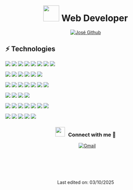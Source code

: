 
<h1 align="center"> <img src = "https://user-images.githubusercontent.com/63050133/156777293-72a6e681-2582-4a9d-ad92-09d1181d47c7.gif" width = 50px height=50px /> Web Developer</h1>
<p align="center">
<a href="https://github.com/JoseLuis21"><img src="https://readme-typing-svg.herokuapp.com?font=Lilita+One&size=35&pause=1000&center=true&vCenter=true&width=435&lines=%2B10++years+coding+experience;Always+learning+new+tech" alt="José Github" /></a>
</p>



## ⚡ Technologies

<p align="">
  <img src="https://img.shields.io/badge/Lang-Golang-informational?style=for-the-badge&logo=go&logoColor=white&color=00ADD8" />
  <img src="https://img.shields.io/badge/Lang-PHP-informational?style=for-the-badge&logo=php&logoColor=white&color=777BB4" />
  <img src="https://img.shields.io/badge/Lang-JavaScript-informational?style=for-the-badge&logo=javascript&logoColor=white&color=F7DF1E" />
  <img src="https://img.shields.io/badge/Lang-TypeScript-informational?style=for-the-badge&logo=typescript&logoColor=white&color=3178C6" />
  <img src="https://img.shields.io/badge/Shell-Bash-informational?style=for-the-badge&logo=gnu-bash&logoColor=white&color=4EAA25" />
  <img src="https://img.shields.io/badge/Lang-JSON-informational?style=for-the-badge&logo=json&logoColor=white&color=000000" />
  <img src="https://img.shields.io/badge/Lang-XML-informational?style=for-the-badge&logo=devbox&logoColor=white&color=8A2BE2" />
  <img src="https://img.shields.io/badge/Lang-Node.js-informational?style=for-the-badge&logo=nodedotjs&logoColor=white&color=339933" />
</p>
<p align="">
  <img src="https://img.shields.io/badge/Framework-Fiber_v2_Go-informational?style=for-the-badge&logo=framework&logoColor=white&color=00ADD8" />
  <img src="https://img.shields.io/badge/Framework-React-informational?style=for-the-badge&logo=react&logoColor=61DAFB&color=00ADD8" />
  <img src="https://img.shields.io/badge/Framework-Next.js-informational?style=for-the-badge&logo=next.js&logoColor=white&color=000000" />
  <img src="https://img.shields.io/badge/Framework-TailwindCSS-informational?style=for-the-badge&logo=tailwindcss&logoColor=white&color=06B6D4" />
  <img src="https://img.shields.io/badge/Framework-Laravel-informational?style=for-the-badge&logo=laravel&logoColor=white&color=FF2D20" />
  <img src="https://img.shields.io/badge/Framework-NestJS-informational?style=for-the-badge&logo=nestjs&logoColor=white&color=E0234E" />
</p>

<p align="">
  <img src="https://img.shields.io/badge/Tool-VS_Code-informational?style=for-the-badge&logo=devbox&logoColor=white&color=007ACC" />
  <img src="https://img.shields.io/badge/Tool-GitHub_Copilot-informational?style=for-the-badge&logo=githubcopilot&logoColor=white&color=000000" />
  <img src="https://img.shields.io/badge/Tool-DataGrip-informational?style=for-the-badge&logo=jetbrains&logoColor=white&color=00B4A0" />
  <img src="https://img.shields.io/badge/Tool-Git-informational?style=for-the-badge&logo=git&logoColor=white&color=F05032" />
  <img src="https://img.shields.io/badge/Tool-Docker-informational?style=for-the-badge&logo=docker&logoColor=white&color=2496ED" />
  <img src="https://img.shields.io/badge/Tool-Bitbucket-informational?style=for-the-badge&logo=bitbucket&logoColor=white&color=0052CC" />
  <img src="https://img.shields.io/badge/Tool-Jira-informational?style=for-the-badge&logo=jira&logoColor=white&color=0052CC" />
</p>

<p align="">
  <img src="https://img.shields.io/badge/Cloud-AWS-informational?style=for-the-badge&logo=icloud&logoColor=white&color=232F3E" />
  <img src="https://img.shields.io/badge/Cloud-Cloudflare-informational?style=for-the-badge&logo=cloudflare&logoColor=white&color=F38020" />
  <img src="https://img.shields.io/badge/Cloud-Vercel-informational?style=for-the-badge&logo=vercel&logoColor=white&color=000000" />
  <img src="https://img.shields.io/badge/Cloud-GitHub_Actions-informational?style=for-the-badge&logo=githubactions&logoColor=white&color=2088FF" />
</p>

<p align="">
  <img src="https://img.shields.io/badge/API-Twilio-informational?style=for-the-badge&logo=twilio&logoColor=white&color=F22F46" />
  <img src="https://img.shields.io/badge/API-SendGrid-informational?style=for-the-badge&logo=sendgrid&logoColor=white&color=008CDD" />
  <img src="https://img.shields.io/badge/API-HubSpot-informational?style=for-the-badge&logo=hubspot&logoColor=white&color=FF7A59" />
  <img src="https://img.shields.io/badge/API-Google_Ads-informational?style=for-the-badge&logo=googleads&logoColor=white&color=4285F4" />
  <img src="https://img.shields.io/badge/API-Webpay-informational?style=for-the-badge&logo=visa&logoColor=white&color=004481" />
  <img src="https://img.shields.io/badge/API-OpenAI-informational?style=for-the-badge&logo=openai&logoColor=white&color=412991" />
  <img src="https://img.shields.io/badge/API-Google_Gemini-informational?style=for-the-badge&logo=googlegemini&logoColor=white&color=8E75B2" />
</p>

<p align="">
  <img src="https://img.shields.io/badge/DB-MySQL-informational?style=for-the-badge&logo=mysql&logoColor=white&color=4479A1" />
  <img src="https://img.shields.io/badge/DB-PostgreSQL-informational?style=for-the-badge&logo=postgresql&logoColor=white&color=4169E1" />
  <img src="https://img.shields.io/badge/DB-MongoDB-informational?style=for-the-badge&logo=mongodb&logoColor=white&color=47A248" />
  <img src="https://img.shields.io/badge/DB-Redis-informational?style=for-the-badge&logo=redis&logoColor=white&color=DC382D" />
  <img src="https://img.shields.io/badge/QUEUE-RabbitMQ-informational?style=for-the-badge&logo=rabbitmq&logoColor=white&color=FF6600" />
</p>

<h3 align="center" > <img src="https://media.giphy.com/media/iY8CRBdQXODJSCERIr/giphy.gif" width="30" height="30" style="margin-right: 10px;">Connect with me 🤝 </h3>

 <div align="center"  class="icons-social" style="margin-left: 10px; margin-bottom:50px;">
   <a href="mailto:josephluihs@gmail.com"><img alt="Gmail" title="José Gmail" src="https://img.shields.io/badge/Gmail-D14836?style=for-the-badge&logo=gmail&logoColor=white"></a>
</div>
<br/>
<br/>


<p align="center">
Last edited on: 03/10/2025
</p>
